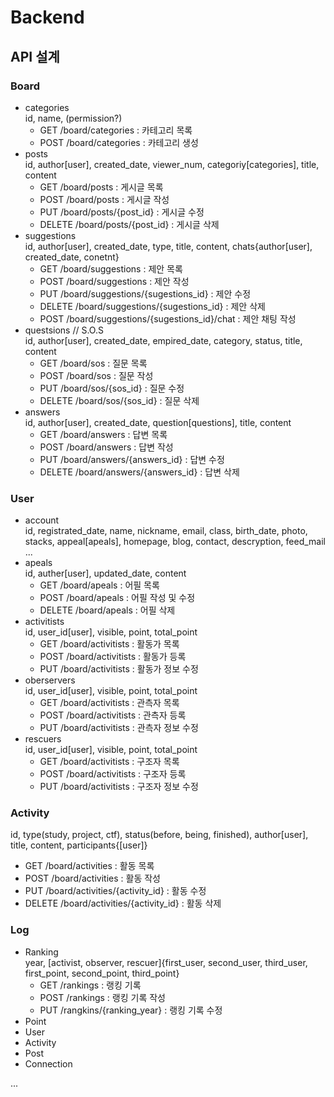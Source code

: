 # Backend

## API 설계

### Board

- categories  
  id, name, (permission?)
  - GET /board/categories : 카테고리 목록
  - POST /board/categories : 카테고리 생성
- posts  
  id, author[user], created_date, viewer_num, categoriy[categories], title, content
  - GET /board/posts : 게시글 목록
  - POST /board/posts : 게시글 작성
  - PUT /board/posts/{post_id} : 게시글 수정
  - DELETE /board/posts/{post_id} : 게시글 삭제
- suggestions  
  id, author[user], created_date, type, title, content, chats{author[user], created_date, conetnt}
  - GET /board/suggestions : 제안 목록
  - POST /board/suggestions : 제안 작성
  - PUT /board/suggestions/{sugestions_id} : 제안 수정
  - DELETE /board/suggestions/{sugestions_id} : 제안 삭제
  - POST /board/suggestions/{sugestions_id}/chat : 제안 채팅 작성
- questsions // S.O.S  
  id, author[user], created_date, empired_date, category, status, title, content
  - GET /board/sos : 질문 목록
  - POST /board/sos : 질문 작성
  - PUT /board/sos/{sos_id} : 질문 수정
  - DELETE /board/sos/{sos_id} : 질문 삭제
- answers  
  id, author[user], created_date, question[questions], title, content
  - GET /board/answers : 답변 목록
  - POST /board/answers : 답변 작성
  - PUT /board/answers/{answers_id} : 답변 수정
  - DELETE /board/answers/{answers_id} : 답변 삭제

### User

- account  
  id, registrated_date, name, nickname, email, class, birth_date, photo, stacks, appeal[apeals], homepage, blog, contact, descryption, feed_mail  
  ...
- apeals  
  id, auther[user], updated_date, content
  - GET /board/apeals : 어필 목록
  - POST /board/apeals : 어필 작성 및 수정
  - DELETE /board/apeals : 어필 삭제
- activitists  
  id, user_id[user], visible, point, total_point
  - GET /board/activitists : 활동가 목록
  - POST /board/activitists : 활동가 등록
  - PUT /board/activitists : 활동가 정보 수정
- oberservers  
  id, user_id[user], visible, point, total_point
  - GET /board/activitists : 관측자 목록
  - POST /board/activitists : 관측자 등록
  - PUT /board/activitists : 관측자 정보 수정
- rescuers  
  id, user_id[user], visible, point, total_point
  - GET /board/activitists : 구조자 목록
  - POST /board/activitists : 구조자 등록
  - PUT /board/activitists : 구조자 정보 수정

### Activity

id, type(study, project, ctf), status(before, being, finished), author[user], title, content, participants{[user]}

- GET /board/activities : 활동 목록
- POST /board/activities : 활동 작성
- PUT /board/activities/{activity_id} : 활동 수정
- DELETE /board/activities/{activity_id} : 활동 삭제

### Log

- Ranking  
  year, [activist, observer, rescuer]{first_user, second_user, third_user, first_point, second_point, third_point}
  - GET /rankings : 랭킹 기록
  - POST /rankings : 랭킹 기록 작성
  - PUT /rangkins/{ranking_year} : 랭킹 기록 수정
- Point
- User
- Activity
- Post
- Connection

...

